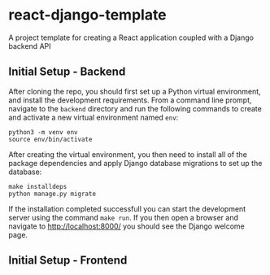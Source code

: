# react-django-template
A project template for creating a React application coupled with a Django backend API

## Initial Setup - Backend

After cloning the repo, you should first set up a Python virtual environment, and install the development requirements. From a command line prompt, navigate to the `backend` directory and run the following commands to create and activate a new virtual environment named `env`:
```
python3 -m venv env
source env/bin/activate
```
After creating the virtual environment, you then need to install all of the package dependencies and apply Django database migrations to set up the database:
```
make installdeps
python manage.py migrate
```
If the installation completed successfull you can start the development server using the command `make run`. If you then open a browser and navigate to [http://localhost:8000/](http://localhost:8000/) you should see the Django welcome page.


## Initial Setup - Frontend
